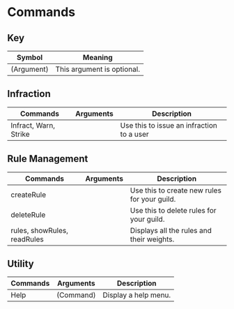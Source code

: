 # Commands

## Key
| Symbol     | Meaning                    |
| ---------- | -------------------------- |
| (Argument) | This argument is optional. |

## Infraction
| Commands              | Arguments | Description                               |
| --------------------- | --------- | ----------------------------------------- |
| Infract, Warn, Strike | <none>    | Use this to issue an infraction to a user |

## Rule Management
| Commands                    | Arguments | Description                                  |
| --------------------------- | --------- | -------------------------------------------- |
| createRule                  | <none>    | Use this to create new rules for your guild. |
| deleteRule                  | <none>    | Use this to delete rules for your guild.     |
| rules, showRules, readRules | <none>    | Displays all the rules and their weights.    |

## Utility
| Commands | Arguments | Description          |
| -------- | --------- | -------------------- |
| Help     | (Command) | Display a help menu. |

